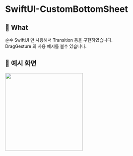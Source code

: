 # SwiftUI-CustomBottomSheet

## 👀 What
순수 SwiftUI 만 사용해서 Transition 등을 구현하였습니다.  
DragGesture 의 사용 예시를 볼수 있습니다.  


## 📱 예시 화면
<img src="https://user-images.githubusercontent.com/85481204/236637189-cf4daf60-2949-472a-b605-86682d8cd6cb.gif" width="250">
